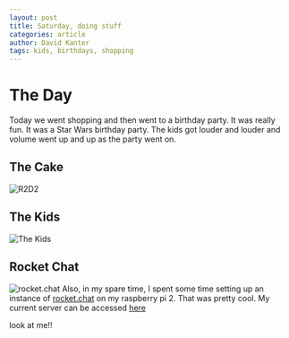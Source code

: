 ```yaml
---
layout: post
title: Saturday, doing stuff
categories: article
author: David Kanter
tags: kids, birthdays, shopping
---
```

# The Day

Today we went shopping and then went to a birthday party. It was really fun. It was a Star Wars birthday party. The kids got louder and louder and volume went up and up as the party went on.

## The Cake
![R2D2](http://media.davidkanter.com/IMG_2518.jpg)

## The Kids
![The Kids](http://media.davidkanter.com/IMG_2519.jpg)

## Rocket Chat
![rocket.chat](http://media.davidkanter.com/IMG_2516.jpg)
Also, in my spare time, I spent some time setting up an instance of [rocket.chat](http://rocket.chat) on my raspberry pi 2. That was pretty cool. My current server can be accessed [here](https://e1387663.ngrok.io)

look at me!!